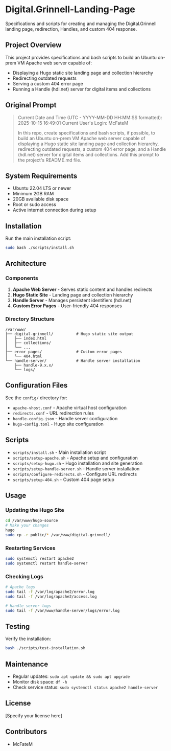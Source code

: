 # Digital.Grinnell-Landing-Page
Specifications and scripts for creating and managing the Digital.Grinnell landing page, redirection, Handles, and custom 404 response.

## Project Overview

This project provides specifications and bash scripts to build an Ubuntu on-prem VM Apache web server capable of:
- Displaying a Hugo static site landing page and collection hierarchy
- Redirecting outdated requests
- Serving a custom 404 error page
- Running a Handle (hdl.net) server for digital items and collections

## Original Prompt

> Current Date and Time (UTC - YYYY-MM-DD HH:MM:SS formatted): 2025-10-15 16:49:01
> Current User's Login: McFateM
> 
> In this repo, create specifications and bash scripts, if possible, to build an Ubuntu on-prem VM Apache web server capable of displaying a Hugo static site landing page and collection hierarchy, redirecting outdated requests, a custom 404 error page, and a Handle (hdl.net) server for digital items and collections. Add this prompt to the project's README.md file.

## System Requirements

- Ubuntu 22.04 LTS or newer
- Minimum 2GB RAM
- 20GB available disk space
- Root or sudo access
- Active internet connection during setup

## Installation

Run the main installation script:

```bash
sudo bash ./scripts/install.sh
```

## Architecture

### Components

1. **Apache Web Server** - Serves static content and handles redirects
2. **Hugo Static Site** - Landing page and collection hierarchy
3. **Handle Server** - Manages persistent identifiers (hdl.net)
4. **Custom Error Pages** - User-friendly 404 responses

### Directory Structure

```
/var/www/
├── digital-grinnell/          # Hugo static site output
│   ├── index.html
│   ├── collections/
│   └── ...
├── error-pages/               # Custom error pages
│   └── 404.html
└── handle-server/             # Handle server installation
    ├── handle-9.x.x/
    └── logs/
```

## Configuration Files

See the `config/` directory for:
- `apache-vhost.conf` - Apache virtual host configuration
- `redirects.conf` - URL redirection rules
- `handle-config.json` - Handle server configuration
- `hugo-config.toml` - Hugo site configuration

## Scripts

- `scripts/install.sh` - Main installation script
- `scripts/setup-apache.sh` - Apache setup and configuration
- `scripts/setup-hugo.sh` - Hugo installation and site generation
- `scripts/setup-handle-server.sh` - Handle server installation
- `scripts/configure-redirects.sh` - Configure URL redirects
- `scripts/setup-404.sh` - Custom 404 page setup

## Usage

### Updating the Hugo Site

```bash
cd /var/www/hugo-source
# Make your changes
hugo
sudo cp -r public/* /var/www/digital-grinnell/
```

### Restarting Services

```bash
sudo systemctl restart apache2
sudo systemctl restart handle-server
```

### Checking Logs

```bash
# Apache logs
sudo tail -f /var/log/apache2/error.log
sudo tail -f /var/log/apache2/access.log

# Handle server logs
sudo tail -f /var/www/handle-server/logs/error.log
```

## Testing

Verify the installation:

```bash
bash ./scripts/test-installation.sh
```

## Maintenance

- Regular updates: `sudo apt update && sudo apt upgrade`
- Monitor disk space: `df -h`
- Check service status: `sudo systemctl status apache2 handle-server`

## License

[Specify your license here]

## Contributors

- McFateM
